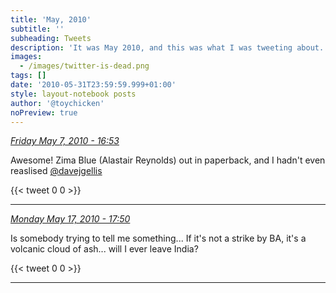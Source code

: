 ```yaml
---
title: 'May, 2010'
subtitle: ''
subheading: Tweets
description: 'It was May 2010, and this was what I was tweeting about...'
images:
  - /images/twitter-is-dead.png
tags: []
date: '2010-05-31T23:59:59.999+01:00'
style: layout-notebook posts
author: '@toychicken'
noPreview: true
---
```


<p><a id="13555653954" href="#13555653954"><em title="2010-05-07T16:53:56.000+01:00">Friday May 7, 2010 - 16:53</em></a></p>
      
Awesome! Zima Blue (Alastair Reynolds) out in paperback, and I hadn't even reaslised [@davejgellis](https://twitter.com/@davejgellis)  

{{< tweet 0 0 >}}

---

<p><a id="14171815097" href="#14171815097"><em title="2010-05-17T17:50:24.000+01:00">Monday May 17, 2010 - 17:50</em></a></p>
      
Is somebody trying to tell me something... If it's not  a strike by BA, it's a volcanic cloud of ash... will I ever leave India?

{{< tweet 0 0 >}}

---
